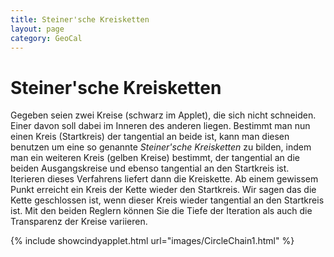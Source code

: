 ```yaml
---
title: Steiner'sche Kreisketten
layout: page
category: GeoCal
---
```


# Steiner'sche Kreisketten
Gegeben seien zwei Kreise (schwarz im Applet), die sich nicht schneiden. Einer davon soll dabei im Inneren des anderen liegen. Bestimmt man nun einen Kreis (Startkreis) der tangential an beide ist, kann man diesen benutzen um eine so genannte *Steiner'sche Kreisketten* zu bilden, indem man ein weiteren Kreis (gelben Kreise) bestimmt, der tangential an die beiden Ausgangskreise und ebenso tangential an den Startkreis ist. Iterieren dieses Verfahrens liefert dann die Kreiskette. Ab einem gewissem Punkt erreicht ein Kreis der Kette wieder den Startkreis. Wir sagen das die Kette geschlossen ist, wenn dieser Kreis wieder tangential an den Startkreis ist. Mit den beiden Reglern können Sie die Tiefe der Iteration als auch die Transparenz der Kreise variieren.


{% include showcindyapplet.html url="images/CircleChain1.html" %}

